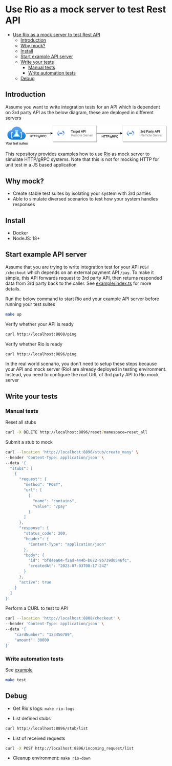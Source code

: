 # Use Rio as a mock server to test Rest API

- [Use Rio as a mock server to test Rest API](#use-rio-as-a-mock-server-to-test-rest-api)
  - [Introduction](#introduction)
  - [Why mock?](#why-mock)
  - [Install](#install)
  - [Start example API server](#start-example-api-server)
  - [Write your tests](#write-your-tests)
    - [Manual tests](#manual-tests)
    - [Write automation tests](#write-automation-tests)
  - [Debug](#debug)

## Introduction

Assume you want to write integration tests for an API which is dependent on 3rd party API as the below diagram, these are deployed in different servers

![Component](docs/component.png)

This repository provides examples how to use [Rio](https://github.com/hungdv136/rio) as mock server to simulate HTTP/gRPC systems. Note that this is not for mocking HTTP for unit test in a JS based application

## Why mock?

- Create stable test suites by isolating your system with 3rd parties
- Able to simulate diversed scenarios to test how your system handles responses

## Install

- Docker
- NodeJS: 18+

## Start example API server

Assume that you are trying to write integration test for your API `POST /checkout` which depends on an external payment API `/pay`. To make it simple, this API forwards request to 3rd party API, then returns responded data from 3rd party back to the caller. See [example/index.ts](src/server/index.ts) for more details. 

Run the below command to start Rio and your example API server before running your test suites

```bash
make up
```

Verify whether your API is ready 

```bash
curl http://localhost:8808/ping
```

Verify whether Rio is ready 

```bash
curl http://localhost:8896/ping
```

In the real world scenario, you don't need to setup these steps because your API and mock server (Rio) are already deployed in testing environment. Instead, you need to configure the root URL of 3rd party API to Rio mock server

## Write your tests

### Manual tests

Reset all stubs 

```bash
curl -X DELETE http://localhost:8896/reset?namespace=reset_all
```

Submit a stub to mock

```bash
curl --location 'http://localhost:8896/stub/create_many' \
--header 'Content-Type: application/json' \
--data '{
  "stubs": [
    {
      "request": {
        "method": "POST",
        "url": [
          {
            "name": "contains",
            "value": "/pay"
          }
        ]
      },
      "response": {
        "status_code": 200,
        "header": {
          "Content-Type": "application/json"
        },
        "body": {
          "id": "bfd4ea04-f2ad-444b-b672-9b739d0546fc",
          "createdAt": "2023-07-03T08:17:24Z"
        }
      },
      "active": true
    }
  ]
}'
```

Perform a CURL to test to API 

```bash
curl --location 'http://localhost:8808/checkout' \
--header 'Content-Type: application/json' \
--data '{
    "cardNumber": "123456789",
    "amount": 30000
}'
```

### Write automation tests

See [example](src/example/checkout.test.ts)

```bash
make test
```

## Debug

- Get Rio's logs: `make rio-logs`

- List defined stubs

```bash
curl http://localhost:8896/stub/list
```

- List of received requests

```bash
curl -X POST http://localhost:8896/incoming_request/list
```

- Cleanup environment: `make rio-down`
